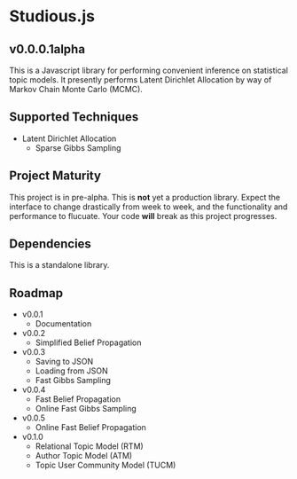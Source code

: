 # Studious.js
## v0.0.0.1alpha

This is a Javascript library for performing convenient inference on statistical topic models. It presently performs Latent Dirichlet Allocation by way of Markov Chain Monte Carlo (MCMC).

## Supported Techniques
* Latent Dirichlet Allocation
  - Sparse Gibbs Sampling

## Project Maturity

This project is in pre-alpha. This is __not__ yet a production library. Expect the interface to change drastically from week to week, and the functionality and performance to flucuate. Your code __will__ break as this project progresses.

## Dependencies
This is a standalone library. 

## Roadmap
* v0.0.1
  - Documentation
* v0.0.2
  - Simplified Belief Propagation
* v0.0.3
  - Saving to JSON
  - Loading from JSON
  - Fast Gibbs Sampling
* v0.0.4
  - Fast Belief Propagation
  - Online Fast Gibbs Sampling
* v0.0.5
  - Online Fast Belief Propagation
* v0.1.0
  - Relational Topic Model (RTM)
  - Author Topic Model (ATM)
  - Topic User Community Model (TUCM)